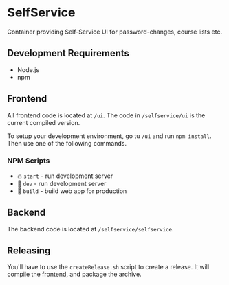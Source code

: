 # SelfService
Container providing Self-Service UI for password-changes, course lists etc.

## Development Requirements
- Node.js
- npm

## Frontend
All frontend code is located at `/ui`. The code in `/selfservice/ui` is the current compiled version.

To setup your development environment, go tu `/ui` and run `npm install`. Then use one of the following commands.

### NPM Scripts

* 🔥 `start` - run development server
* 🔧 `dev` - run development server
* 🔧 `build` - build web app for production

## Backend
The backend code is located at `/selfservice/selfservice`.

## Releasing
You'll have to use the `createRelease.sh` script to create a release. It will compile the frontend, and package the archive.
